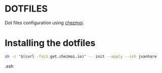# DOTFILES

Dot files configuration using [chezmoi](https://www.chezmoi.io).

# Installing the dotfiles

```sh
sh -c "$(curl -fsLS get.chezmoi.io)" -- init --apply --ssh jvanhare
```
.ssh
